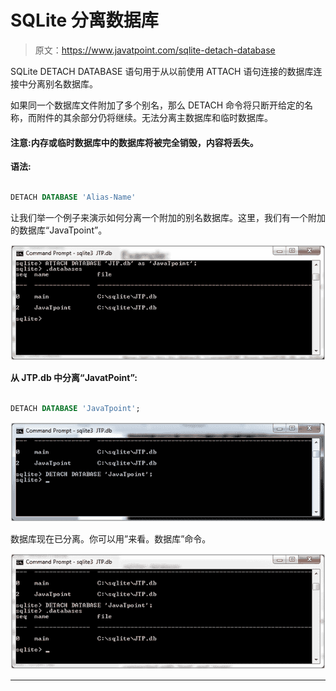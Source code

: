 # SQLite 分离数据库

> 原文：<https://www.javatpoint.com/sqlite-detach-database>

SQLite DETACH DATABASE 语句用于从以前使用 ATTACH 语句连接的数据库连接中分离别名数据库。

如果同一个数据库文件附加了多个别名，那么 DETACH 命令将只断开给定的名称，而附件的其余部分仍将继续。无法分离主数据库和临时数据库。

#### 注意:内存或临时数据库中的数据库将被完全销毁，内容将丢失。

**语法:**

```sql

DETACH DATABASE 'Alias-Name'

```

让我们举一个例子来演示如何分离一个附加的别名数据库。这里，我们有一个附加的数据库“JavaTpoint”。

![SQLite Detach database 1](img/7e76b617f8d5c6f47662b913345c698f.png)

**从 JTP.db 中分离“JavatPoint”:**

```sql

DETACH DATABASE 'JavaTpoint'; 

```

![SQLite Detach database 2](img/bf2344f2a6bed427f29b7f251b2a1aa8.png)

数据库现在已分离。你可以用”来看。数据库”命令。

![SQLite Detach database 3](img/0e55d892127c0f70831f1c0cd75dcd95.png)

* * *